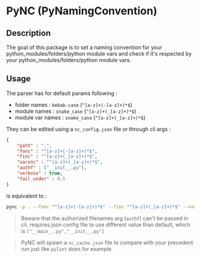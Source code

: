 # PyNC (PyNamingConvention)

## Description

The goal of this package is to set a naming convention for your python_modules/folders/python module vars and check if it's respected by your python_modules/folders/python module vars.

## Usage

The parser has for default params following : 

- folder names : `kebab-case` (`^[a-z]+(-[a-z]+)*$`)
- module names : `snake_case` (`^[a-z]+(_[a-z]+)*$`)
- module var names : `snake_case` (`^[a-z]+(_[a-z]+)*$`)

They can be edited using a `nc_config.json` file or through cli args :

```json
{
    "path" : ".",
    "fonc" : "^[a-z]+(-[a-z]+)*$",
    "finc" : "^[a-z]+(_[a-z]+)*$",
    "varsnc" : "^[a-z]+(_[a-z]+)*$",
    "authf" : ["__init__.py"],
    "verbose" : true,
    "fail_under" : 0.5
}
```

is equivalent to :

```sh
pync -p . --fonc "^[a-z]+(-[a-z]+)*$" --finc "^[a-z]+(_[a-z]+)*$" --varsnc "^[a-z]+(_[a-z]+)*$" -v --fail-under 0.5
```

> Beware that the authorized filenames arg (`authf`) can't be passed in cli, requires json config file to use different value than default, which is `["__main__.py","__init__.py"]`

> PyNC will spawn a `nc_cache.json` file to compare with your precedent run just like `pylint` does for example.